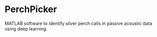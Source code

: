 # PerchPicker
MATLAB software to identify silver perch calls in passive acoustic data using deep learning. 

